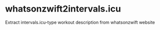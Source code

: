 # whatsonzwift2intervals.icu

Extract intervals.icu-type workout description from whatsonzwift website

